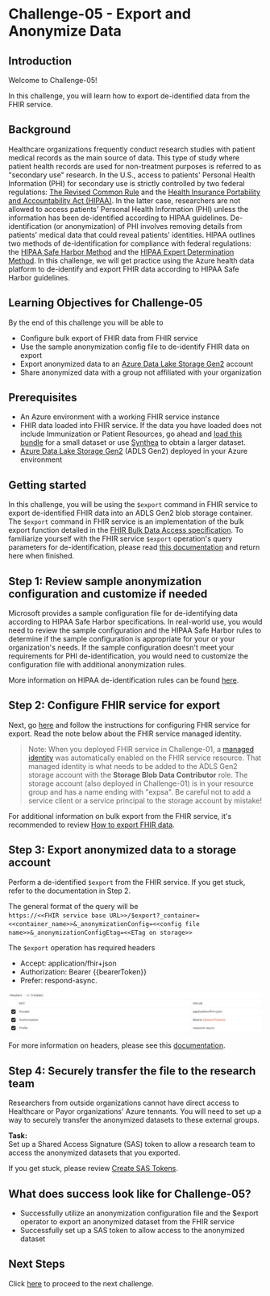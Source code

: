 # Challenge-05 - Export and Anonymize Data
## Introduction

Welcome to Challenge-05!

In this challenge, you will learn how to export de-identified data from the FHIR service.

## Background

Healthcare organizations frequently conduct research studies with patient medical records as the main source of data. This type of study where patient health records are used for non-treatment purposes is referred to as "secondary use" research. In the U.S., access to patients' Personal Health Information (PHI) for secondary use is strictly controlled by two federal regulations: [The Revised Common Rule](https://www.hhs.gov/ohrp/regulations-and-policy/regulations/finalized-revisions-common-rule/index.html) and the [Health Insurance Portability and Accountability Act (HIPAA)](https://www.cdc.gov/phlp/publications/topic/hipaa.html#:~:text=The%20Health%20Insurance%20Portability%20and,the%20patient's%20consent%20or%20knowledge.). In the latter case, researchers are not allowed to access patients' Personal Health Information (PHI) unless the information has been de-identified according to HIPAA guidelines. De-identification (or anonymization) of PHI involves removing details from patients' medical data that could reveal patients' identities. HIPAA outlines two methods of de-identification for compliance with federal regulations: the [HIPAA Safe Harbor Method](https://www.hhs.gov/hipaa/for-professionals/privacy/special-topics/de-identification/index.html#safeharborguidance) and the [HIPAA Expert Determination Method](https://www.hhs.gov/hipaa/for-professionals/privacy/special-topics/de-identification/index.html#guidancedetermination). In this challenge, we will get practice using the Azure health data platform to de-identify and export FHIR data according to HIPAA Safe Harbor guidelines.

## Learning Objectives for Challenge-05
By the end of this challenge you will be able to
* Configure bulk export of FHIR data from FHIR service
* Use the sample anonymization config file to de-identify FHIR data on export
* Export anonymized data to an [Azure Data Lake Storage Gen2](https://docs.microsoft.com/en-us/azure/storage/blobs/data-lake-storage-introduction) account
* Share anonymized data with a group not affiliated with your organization

## Prerequisites 
* An Azure environment with a working FHIR service instance 
* FHIR data loaded into FHIR service. If the data you have loaded does not include Immunization or Patient Resources, go ahead and [load this bundle](./synthea_sample_data_fhir_r4%20OpenHack.zip) for a small dataset or use [Synthea](https://synthetichealth.github.io/synthea/) to obtain a larger dataset.
* [Azure Data Lake Storage Gen2](https://docs.microsoft.com/en-us/azure/storage/blobs/data-lake-storage-introduction) (ADLS Gen2) deployed in your Azure environment

## Getting started

In this challenge, you will be using the `$export` command in FHIR service to export de-identified FHIR data into an ADLS Gen2 blob storage container. The `$export` command in FHIR service is an implementation of the bulk export function detailed in the [FHIR Bulk Data Access specification](https://hl7.org/fhir/uv/bulkdata/export/index.html). To familiarize yourself with the FHIR service `$export` operation's query parameters for de-identification, please read [this documentation](https://docs.microsoft.com/en-us/azure/healthcare-apis/data-transformation/de-identified-export) and return here when finished.


## Step 1: Review sample anonymization configuration and customize if needed
Microsoft provides a sample configuration file for de-identifying data according to HIPAA Safe Harbor specifications. In real-world use, you would need to review the sample configuration and the HIPAA Safe Harbor rules to determine if the sample configuration is appropriate for your or your organization's needs. If the sample configuration doesn't meet your requirements for PHI de-identification, you would need to customize the configuration file with additional anonymization rules.

More information on HIPAA de-identification rules can be found [here](https://www.hhs.gov/hipaa/for-professionals/privacy/special-topics/de-identification/index.html).

## Step 2: Configure FHIR service for export  
Next, go [here](https://docs.microsoft.com/en-us/azure/healthcare-apis/fhir/configure-export-data) and follow the instructions for configuring FHIR service for export. Read the note below about the FHIR service managed identity.<br>

> Note: When you deployed FHIR service in Challenge-01, a [managed identity](https://docs.microsoft.com/en-us/azure/active-directory/managed-identities-azure-resources/overview) was automatically enabled on the FHIR service resource. That managed identity is what needs to be added to the ADLS Gen2 storage account with the **Storage Blob Data Contributor** role. The storage account (also deployed in Challenge-01) is in your resource group and has a name ending with "expsa". Be careful not to add a service client or a service principal to the storage account by mistake! <br>

For additional information on bulk export from the FHIR service, it's recommended to review [How to export FHIR data](https://docs.microsoft.com/en-us/azure/healthcare-apis/fhir/export-data).

## Step 3: Export anonymized data to a storage account
Perform a de-identified `$export` from the FHIR service. If you get stuck, refer to the documentation in Step 2. <br>

The general format of the query will be <br>
`https://<<FHIR service base URL>>/$export?_container=<<container_name>>&_anonymizationConfig=<<config file name>>&_anonymizationConfigEtag=<<ETag on storage>>`

The `$export` operation has required headers 
* Accept: application/fhir+json
* Authorization: Bearer {{bearerToken}}
* Prefer: respond-async. <br>

![export-header](./media/Export_Headers.png) <br>

For more information on headers, please see this [documentation](https://hl7.org/Fhir/uv/bulkdata/export/index.html#headers).

## Step 4: Securely transfer the file to the research team
Researchers from outside organizations cannot have direct access to Healthcare or Payor organizations' Azure tennants. You will need to set up a way to securely transfer the anonymized datasets to these external groups.

**Task:**  
Set up a Shared Access Signature (SAS) token to allow a research team to access the anonymized datasets that you exported.

If you get stuck, please review [Create SAS Tokens](https://docs.microsoft.com/en-us/azure/cognitive-services/translator/document-translation/create-sas-tokens?tabs=Containers).

## What does success look like for Challenge-05?

+ Successfully utilize an anonymization configuration file and the $export operator to export an anonymized dataset from the FHIR service
+ Successfully set up a SAS token to allow access to the anonymized dataset

## Next Steps

Click [here](<../Challenge-06 - Research Azure Data Analytics/Readme.md>) to proceed to the next challenge.
